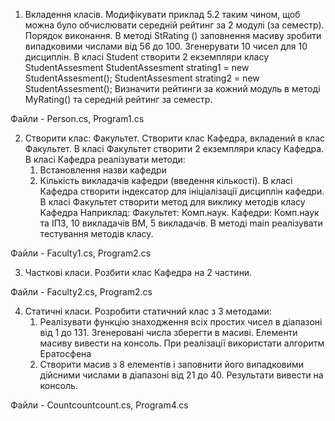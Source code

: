 1. Вкладення класів. Модифікувати приклад 5.2 таким чином, щоб можна було обчислювати середній рейтинг за 2 модулі (за семестр). 
Порядок виконання. 
В методі StRating () заповнення масиву зробити випадковими числами від 56 до 100.  Згенерувати 10 чисел для 10 дисциплін.
В класі Student створити 2 екземпляри класу StudentAssesment 
StudentAssesment strating1 = new StudentAssesment();
StudentAssesment strating2 = new StudentAssesment();
Визначити рейтинги за кожний модуль в методі MyRating() та середній рейтинг за семестр.

Файли - Person.cs, Program1.cs

2. Створити клас: Факультет. Створити клас Кафедра, вкладений в клас Факультет. В класі Факультет створити 2 екземпляри класу Кафедра. В класі Кафедра реалізувати методи: 
    1) Встановлення назви кафедри
    2) Кількість викладачів кафедри (введення кількості). 
     В класі Кафедра створити індексатор для ініціалізації дисциплін кафедри. 
В класі Факультет створити метод для виклику методів класу Кафедра
Наприклад:
Факультет: Комп.наук.
Кафедри: Комп.наук та ІПЗ, 10 викладачів ВМ, 5 викладачів.
В методі main реалізувати тестування методів класу.

Файли - Faculty1.cs, Program2.cs

3. Часткові класи. Розбити  клас Кафедра на 2 частини.

Файли - Faculty2.cs, Program2.cs

4. Статичні класи. Розробити статичний клас з 3 методами:
    1) Реалізувати функцію знаходження всіх простих чисел в діапазоні від 1 до 131.  Згенеровані числа зберегти в масиві. Елементи масиву вивести на консоль. При реалізації використати алгоритм Ератосфена
    2) Створити масив з 8 елементів і заповнити його випадковими дійсними числами в діапазоні від 21 до 40. Результати вивести на консоль.

Файли - Countcountcount.cs, Program4.cs
